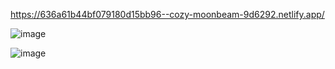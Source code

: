 https://636a61b44bf079180d15bb96--cozy-moonbeam-9d6292.netlify.app/


![image](https://user-images.githubusercontent.com/111837051/200585679-b77554b8-4406-4442-88a0-2e90913fdbe6.png)



![image](https://user-images.githubusercontent.com/111837051/200585768-424062c7-4e30-4367-88c5-c101b6957b5c.png)



